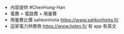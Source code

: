 - 內容提供 #ChenHung-Han
- 電費 = 電路費 + 用量費
- 用量費比價 sahkonhinta https://www.sahkonhinta.fi/
- 這家電力供應商 https://www.helen.fi/ 有 app 有英文